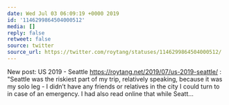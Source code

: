 ```yaml
---
date: Wed Jul 03 06:09:19 +0000 2019
id: '1146299864504000512'
media: []
reply: false
retweet: false
source: twitter
source_url: https://twitter.com/roytang/statuses/1146299864504000512/
---
```


New post: US 2019 - Seattle https://roytang.net/2019/07/us-2019-seattle/ : "Seattle was the riskiest part of my trip, relatively speaking, because it was my solo leg - I didn’t have any friends or relatives in the city I could turn to in case of an emergency. I had also read online that while Seatt…